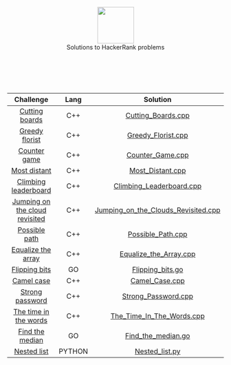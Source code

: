 

<p align="center">
    <a href="https://www.hackerrank.com/giupeppe0db">
        <img height=85 src="https://d3keuzeb2crhkn.cloudfront.net/hackerrank/assets/styleguide/logo_wordmark-f5c5eb61ab0a154c3ed9eda24d0b9e31.svg">
    </a>
    <br>Solutions to HackerRank problems
</p>

<br>
</br>
<br>
</br>

<!--|[challenge_name](link_challenge) |   prog_lang   | [file_name](path_file)| -->

Challenge | Lang | Solution                 
:---:|:---------:|:------:
|[Cutting boards](https://www.hackerrank.com/challenges/board-cutting/problem)| C++ | [Cutting_Boards.cpp](https://github.com/gppprimo/HackerRank_Solutions/blob/master/Solutions/Cutting_Boards.cpp)|
|[Greedy florist](https://www.hackerrank.com/challenges/greedy-florist/problem)| C++ | [Greedy_Florist.cpp](https://github.com/gppprimo/HackerRank_Solutions/blob/master/Solutions/Greedy_Florist.cpp)|
|[Counter game](https://www.hackerrank.com/challenges/counter-game/problem?utm_campaign=challenge-recommendation&utm_medium=email&utm_source=24-hour-campaign)|C++|[Counter_Game.cpp](https://github.com/gppprimo/HackerRank_Solutions/blob/master/Solutions/Counter_Game.cpp)|
|[Most distant](https://www.hackerrank.com/challenges/most-distant/problem)|   C++   | [Most_Distant.cpp](https://github.com/gppprimo/HackerRank_Solutions/blob/master/Solutions/Most_Distant.cpp)|
|[Climbing leaderboard](https://www.hackerrank.com/challenges/climbing-the-leaderboard/problem)|   C++   | [Climbing_Leaderboard.cpp](https://github.com/gppprimo/HackerRank_Solutions/blob/master/Solutions/Climbing_Leaderboard.cpp)|
|[Jumping on the cloud revisited](https://www.hackerrank.com/challenges/jumping-on-the-clouds-revisited/problem?h_r=internal-search)|   C++   | [Jumping_on_the_Clouds_Revisited.cpp](https://github.com/gppprimo/HackerRank_Solutions/blob/master/Solutions/Jumping_on_the_Clouds_Revisited.cpp)|
|[Possible path](https://www.hackerrank.com/challenges/possible-path/problem)|   C++   | [Possible_Path.cpp](https://github.com/gppprimo/HackerRank_Solutions/blob/master/Solutions/Possible_Path.cpp)|
|[Equalize the array](https://www.hackerrank.com/challenges/equality-in-a-array/problem)|   C++   | [Equalize_the_Array.cpp](https://github.com/gppprimo/HackerRank_Solutions/blob/master/Solutions/Equalize_the_Array.cpp)|
|[Flipping bits](https://www.hackerrank.com/challenges/flipping-bits/problem?utm_campaign=challenge-recommendation&utm_medium=email&utm_source=60-day-campaign)|   GO   | [Flipping_bits.go](https://github.com/gppprimo/HackerRank_Solutions/blob/master/Solutions/Flipping_bits.go)|
|[Camel case](https://www.hackerrank.com/challenges/camelcase/problem)|   C++   | [Camel_Case.cpp](https://github.com/gppprimo/HackerRank_Solutions/blob/master/Solutions/Camel_Case.cpp)|
|[Strong password](https://www.hackerrank.com/challenges/strong-password)|   C++   | [Strong_Password.cpp](https://github.com/gppprimo/HackerRank_Solutions/blob/master/Solutions/Strong_Password.cpp)|
|[The time in the words](https://www.hackerrank.com/challenges/the-time-in-words/problem)|   C++   | [The_Time_In_The_Words.cpp](https://github.com/gppprimo/HackerRank_Solutions/blob/master/Solutions/The_Time_In_The_Words.cpp)|
|[Find the median](https://www.hackerrank.com/challenges/find-the-median/problem?utm_campaign=challenge-recommendation&utm_medium=email&utm_source=60-day-campaign)|   GO   | [Find_the_median.go](https://github.com/gppprimo/HackerRank_Solutions/blob/master/Solutions/Find_the_median.go)|
|[Nested list](https://www.hackerrank.com/challenges/nested-list/problem)|   PYTHON   | [Nested_list.py](https://github.com/gppprimo/HackerRank_Solutions/blob/master/Solutions/Nested_list.py)|




